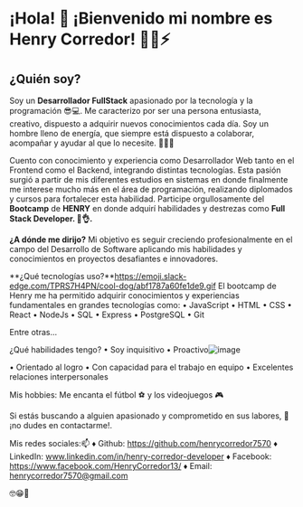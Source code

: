  # ¡Hola! 👋 ¡Bienvenido mi nombre es Henry Corredor! 🕵️‍♂️⚡

## ¿Quién soy?
Soy un **Desarrollador FullStack** apasionado por la tecnología y la programación 😎💻. Me caracterizo por ser una persona entusiasta, creativo, dispuesto a adquirir nuevos conocimientos cada día. Soy un hombre lleno de energía, que siempre está dispuesto a colaborar, acompañar y ayudar al que lo necesite. **🤝💪😉**

Cuento con conocimiento y experiencia como Desarrollador Web tanto en el Frontend como el Backend, integrando distintas tecnologías. Esta pasión surgió a partir de mis diferentes estudios en sistemas en donde finalmente me interese mucho más en el área de programación, realizando diplomados y cursos para fortalecer esta habilidad. Participe orgullosamente del **Bootcamp** de **HENRY** en donde adquirí habilidades y destrezas como **Full Stack Developer. 🚀👌.** 

**¿A dónde me dirijo?**
Mi objetivo es seguir creciendo profesionalmente en el campo del Desarrollo de Software aplicando mis habilidades y conocimientos en proyectos desafiantes e innovadores. 

**¿Qué tecnologías uso?**https://emoji.slack-edge.com/TPRS7H4PN/cool-dog/abf1787a60fe1de9.gif
El bootcamp de Henry me ha permitido adquirir conocimientos y experiencias fundamentales en grandes tecnologías como:
  • JavaScript
  • HTML
  • CSS
  • React
  • NodeJs
  • SQL
  • Express
  • PostgreSQL
  • Git
  
Entre otras...

¿Qué habilidades tengo?
  • Soy inquisitivo
  • Proactivo![image](https://github.com/henrycorredor7570/henrycorredor7570/assets/78055527/e06e1acd-2483-4b60-acfd-c8f279236f73)

  • Orientado al logro
  • Con capacidad para el trabajo en equipo
  • Excelentes relaciones interpersonales 

Mis hobbies:
Me encanta el fútbol ⚽ y los videojuegos 🎮
  
Si estás buscando a alguien apasionado y comprometido en sus labores, 💬¡no dudes en contactarme!.

Mis redes sociales:📫
  ♦ Github: https://github.com/henrycorredor7570
  ♦ LinkedIn: www.linkedin.com/in/henry-corredor-developer
  ♦ Facebook: https://www.facebook.com/HenryCorredor13/
  ♦ Email: henrycorredor7570@gmail.com

🤓😁🤯
